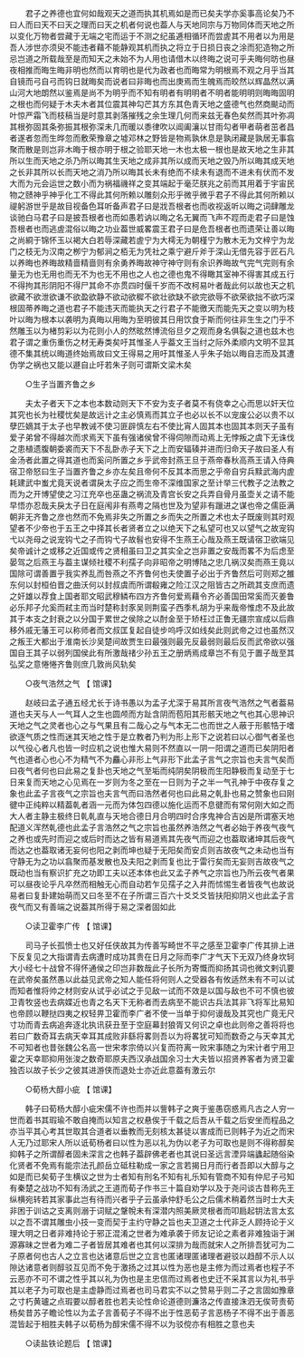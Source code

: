 <!-- { "loadSidebar": true } -->
　　君子之养德也宜何如哉观天之道而执其机焉如是而已矣夫学亦奚事高论矣乃不曰人而曰天不曰天之理而曰天之机者何说也葢人与天地同宗与万物同体而天地之所以变化万物者尝藏于无端之宅而运于不测之纪虽逓相循环而尝虗其不用者以为用是吾人涉世亦须臾不能违者藉不能静观其机而执之将立于日损日丧之涂而犯造物之所忌岂道之所载哉至是而知天之未始不为人用也请借木以终晦之说可乎夫晦何昉也昼夜相推而晦生晦非明也然而以育明也是代为政者也而晦常为明根焉不观之月乎当其自镜而弓自弓而钩日就晦矣而说者曰非晦也而出庚焉而生魄焉而皎然以辉晶然以满山河大地朗然以鉴焉是尚不为明乎而不知有明者有明明者不明者能明明则晦晦固明之根也而何疑于木夫木者其位震其神勾芒其方东其色青天地之盛德气也然商颷动而叶惊严霜飞而枝稿当是时意其剥落摧残之余生理几何而来兹无春色矣然而其叶弥凋其根弥固其条弥振其根弥深未几而暖以黍律吹以阊阖瀼以甘雨勾者甲者萌者茁者昌者遂者忽而生晔忽而敷荣豫章之墟邓林之野皆是物焉孰休息是孰闭藏是孰居无事翕聚而散是则岂非木晦于根亦明于根之验耶天地一木也太极一根也是故天地之生非其所以生而天地之杀乃所以晦其生天地之成非其所以成而天地之毁乃所以晦其成天地之长非其所以长而天地之消乃所以晦其长未有绝而不续未有退而不进未有伏而不发大而为元会运世之数小而为祸福禨祥之变其端起于毫茫朕兆之前而其用着于宇宙民物之赜神乎神乎化工不得此其何所赖以雕刻众形乎微乎微乎君子不得此其何所赖以禔躬游世乎是故目视备色耳听备声君子曰是戕吾根者也而收视返听以晦之词肆雕龙谈驰白马君子曰是披吾根者也而如愚若讷以晦之名无翼而飞声不踁而走君子曰是蚀吾根者也而逃虗混俗以晦之功业葢世威畧震王君子曰是危吾根者也而遗荣让善以晦之尚綗于锦怀玉以褐大白若辱深藏若虗宁为大樗无为朝槿宁为散木无为文梓宁为龙门之枝无为汉南之栁宁为郁涧之栢无为凭社之乘宁避斤斧于深山无借先容于匠石凡以养晦也养晦故精啬精啬则有余勇养晦故神守神守则有余识养晦故气完气完则有余量无为也无用也而无不为也无不用也之人也之德也鬼不得瞰其室神不得害其成五行不得拘其形阴阳不得尸其命不亦贯四时偃千岁而不改柯易叶者哉此何以故也天之机欲藏不欲泄欲谦不欲盈欲静不欲动欲穉不欲壮欲缺不欲完欲辱不欲荣欲拙不欲巧深根固蒂养晦之道也君子不能违天而能执天之行君子不能徼天而能先天之变以明为枝叶以晦为根本以袭明为真晦以用晦为至明彼其日用饮食于斯而何往非生生之门乎不然雕玉以为楮剪彩以为花则小人的然昡然博流俗旦夕之观而身名俱裂之道也兹木也君子谓之重伤重伤之材无寿类矣吁其惟圣人乎葢文王当纣之际外柔顺内文明不显其德不集其统以晦道终始焉故曰文王得易之用吁其惟圣人乎朱子始以晦自志而及其遭伪学之祸也又能以遯自止吁若朱子则可谓斯文梁木矣 

　　○生子当置齐鲁之乡 

　　夫太子者天下之本也本数动则天下不安为支子者莫不有侥幸之心而思以奸天位其究也长为社稷忧矣是故远计之主必慎焉而其立子也必以长不以宠废公必以贵不以孽匹嫡其于太子也早教诫不使习匪辟慎左右不使比宵人固其本也固其本则天子虽有爱子弟曾不得越次而求焉天下虽有强诸侯曾不得伺隙而动焉上无悖叛之虞下无诛伐之患植遗腹朝委裘而天下不乱卧赤子天下之上而安辐辏并进而归命天子故曰圣人有金汤者此置之得其道也而奚问所置之乡乎武帝封燕王旦于燕帝春秋高燕王请入侍典宿卫帝怒曰生子当置齐鲁之乡亦左矣且帝何不反其本而思之乎帝自穷兵黩武海内虗耗建武中蚩尤竟天说者谓戾太子应之而生帝不深维国家之至计举三代教子之法教之而为之开博望使之习江充卒也巫蛊之祸流及青宫长安之兵弄自骨月虽壶关之请不能早悟亦忍哉夫戾太子日在庭闱非有燕粤之隔也世及为望非有躐进之谋也帝之儒臣满朝非无齐鲁之彦也然而不免焉非失之所置之乡而失之所置之术也太子既废则其时观望者不少帝也于五王之中择其长者贤者立之以绝天下之私望可也又以望气之故宠钩弋以尧母之说宠钩弋之子而钩弋子故髫也安得不生燕王心哉及燕王既请宿卫欲端见矣帝诚计之或移之近国或传之贤相虽曰卫之其实全之岂非置之安哉而畧不为后虑至晏驾之后燕王与葢主谋倾社稷不利孺子向非昭帝之明博陆之忠几祸汉矣而燕王竟以国除可谓善置乎我实养乱而咎燕之不齐鲁何也夫使置子必出于齐鲁然后可则郑之雒东何以封桓伯晋之曲沃何以封叔虞而所谓殽雍之险江汉之阻皆古之所疏其支庶而遗之奸雄以荐食上国者耶文昭武穆鳞布四方齐鲁何爱焉藉令齐必善国田常奚而灭姜鲁必乐邦子允奚而弒主而当时楚称封豕吴则荆蛮子西季札胡为乎来哉帝惟虑不及此故其于本支之封衰之以分国于累世之侯除之以酎金至于矫枉过正鲁无疆宗宣成以后鼎移外戚无藩王可以称师者而文叔匡复起自徒步呜呼汉如线矣此则武帝之过也虽然汉之叛王大都出于淮南长沙吴楚间故贾生曰最强则最先反最弱则最后反而武帝欲以强国自王其子以弱列国侯此有所激哉禇少孙五王之册炳焉成章岂不有见于置子哉至其弘奖之意惓惓齐鲁则庶几敦尚风轨矣 

　　○夜气浩然之气 【 馆课】 

　　赵岐曰孟子通五经尤长于诗书愚以为孟子尤深于易其所言夜气浩然之气者葢易道也夫天与人一气耳人之生也圆颅而方趾含阴而苞阳其形骸天地之气也其心思神识天地之气之灵者也心之与气果且有二哉心之与气本无二也而世之人蔽于形骸牿于嗜欲逐气质之性而迷其天地之性于是立教者乃判为形上形下之说若曰以心御气者圣也以气役心者凡也皆一时应机之说也惟大易则不然直以一阴一阳谓之道而已矣阴阳者气也道者心也心不为精气不为麤心非形上气非形下此孟子言气之宗旨也夫言气矣而曰夜气者何也曰此易之复卦也天地之气至垢而纯阴矣阴极而生阳静极而复动至于七日来复而天地之心见焉在一岁则为冬之至在一日则为子之半一气孔神于中夜存复之象也此孟子言夜气之宗旨也夫言气而曰浩然者何也曰此易之乹卦也易之赞象也曰刚徤中正纯粹以精葢乹者涵一元而为体包四德以施化运而不息徤而有常何刚大如之而大人者主静主极终日乹乹直与天地合德日月合明四时合序鬼神合吉凶是所谓塞天地配道义浑然乹德也此孟子言浩然之气之宗旨也虽然养浩然之气者必始于养夜气夜气之养也或先时而迎之或后时而达之皆有易道焉其先夜气而迎之也葢取诸坤其后夜气而达之也葢取诸无妄何也阳之剥而坤也疑于无阳矣而安贞则吉故夜气之未动也当有守静无为之功以翕聚而基发散也及夫阳之剥而复也比于雷行矣而无妄则吉故夜气之既动也当有察识扩充之功即工夫以还本体也此又孟子养气之宗旨也乃所云夜气者果可以昼夜论乎凡卒然而相触无心而自动若乍见孺子之入井而怵惕生者皆夜气也故说易者曰复卦建始萌而又曰冬至不在子所谓三百六十爻爻爻皆扶阳抑阴义也此孟子言夜气而又有善端之说葢其所得于易之深者固如此 

　　○读卫霍李广传 【 馆课】 

　　司马子长孤愤士也又好任侠故其为传善写畸世不平之感至卫霍李广传其排上进下反复见之大指谓青去病遭时成功其贵在日月之际而李广才气天下无双乃终身坎轲大小经七十战曾不得怀通侯之印岂非数哉此子长所为寄慨而抑扬其词也微文剌讥要在武帝矣虽然愚以此益见武帝之知人能任将何则人之受器各有攸适然未有不可以试而知者惟将帅之材则安从试乎必试之于见敌一试而不效是以国与敌也不可不慎也彼卫青牧竖也去病媟近也青之名天下无称者而去病至不能识古兵法其非飞将军比易知也帝顾以鞭挞四夷之权轻畀卫霍而李广者不使一当单于抑何谩哉及其究也广竟无尺寸功而青去病追奔逐北执讯获丑至于空庭幕封狼胥又何识之卓也此则帝之善将将也若曰广数奇耳去病天幸耳其成败非繇将畧则吾以为将畧犹可知而数奇之与天幸其尤不可知者也昔张魏公名高一世宋孝宗倚以兴复而符离一败宋事随之为宋计者宁用卫霍之天幸耶抑用张浚之数奇耶原夫西汉承战国余习士大夫皆以招贤养客者为贤卫霍独否以故子长少之彼其进游侠而退处士亦近此意葢有激云尔 

　　○荀杨大醇小疵 【 馆课】 

　　韩子曰荀杨大醇小疵宋儒不许也而并以訾韩子之爽于鉴愚窃惑焉凡古之人穷一世而着书其瑕瑜不敢自掩而以知言之权悬俟于千载之后吾从千载之后安坐而程品之亦当平其心考其世取其合道者以垂教而无刻核太甚徒以害成而已则韩子为近之而宋人无乃过耶宋人所以诋荀杨者曰以性为恶以礼为伪以老子为可取也是则不得称醇矣抑韩子之所谓醇者固未深言之也韩子葢辟佛老者也其说曰圣远言湮异端蠭起随俗染化贤者不免焉有能宗法孔颜岳立砥柱勒成一家之言若揭日月而行者吾即以大醇与之如是而已矣荀子生横议之世为士者知有刑名不知有礼乐知有管商不知有仲尼子弓知有秦楚之战功不知有汤武之王道而荀子作书三十篇自劝学以及于尧问谈古昔称先王纵横宛转若其家事此岂有待而兴者乎子云虽承仲舒毛公之后儒术稍着然当时士大夫非困于训诂之支离则溺于词赋之鞶帨未有深潜内照美厥灵根者而叩扃起钥法言太玄以之吾不谓其雕虫小技一变而契于主约守静之旨也夫卫道之士代非乏人顾持论于义理大明之日者非难持论于邪正混淆之世者为难承袭于师友记论之素者非难独诣于渊源寡昧之世者为难二子者皆居其难者也其何以深排为哉而就宋人之所排吾犹可为二子原者何也古人之立言也达诸意后世之立言也匿诸理匿诸理者避驳以趋醇不示人以隙达诸意者则醇驳互见而不免于激扬之过其以性为恶也是主修为而过焉者也程子不云恶亦不可不谓之性乎其以礼为伪也是主忠信而过焉者也史迁不采其言以为礼书乎其以老子为可取也是主虚静而过焉者也司马君实不以之赞易乎则二子之言固如豫章之寸朽黄瓐之点瑕要以醇者胜也若夫论性命论道德则濂洛之传直接洙泗无俟苛责荀杨矣昔苏子瞻论性以为孟子言善荀子不得不出于性恶荀子言恶杨子不得不出于善恶混皆起于相胜夫韩子以荀杨为醇宋儒不得不以为驳傥亦有相胜之意也夫 

　　○读盐铁论题后 【 馆课】 

